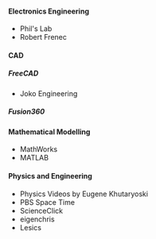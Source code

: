 #### Electronics Engineering
- Phil's Lab
- Robert Frenec
#### CAD
##### FreeCAD
- Joko Engineering
##### Fusion360
#### Mathematical Modelling
- MathWorks
- MATLAB
#### Physics and Engineering
- Physics Videos by Eugene Khutaryoski
- PBS Space Time
- ScienceClick
- eigenchris
- Lesics